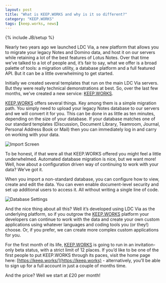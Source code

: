 ```yaml
---
layout: post
title: "What is KEEP.WORKS and why is it so different?"
category: "KEEP.WORKS"
tags: [keep.works, news]
---
```

{% include JB/setup %}

Nearly two years ago we launched LDC Via, a new platform that allows you to migrate your legacy Notes and Domino data, and host it on our servers while retaining a lot of the best features of Lotus Notes. Over that time we’ve talked to a lot of people and, it’s fair to say, what we offer is a broad palette of tools: a migration utility, a database platform and a full featured API. But it can be a little overwhelming to get started.

Initially we created several templates that run on the main LDC Via servers. But they were really technical demonstrations at best. So, over the last few months, we’ve created a new service: [KEEP.WORKS](https://keep.works/).

[KEEP.WORKS](https://keep.works/) offers several things. Key among them is a simple migration path. You simply need to upload your legacy Notes database to our servers and we will convert it for you. This can be done in as little as ten minutes, depending on the size of your database. If your database matches one of our standard templates (Discussion, Document Library, Teamroom, Journal, Personal Address Book or Mail) then you can immediately log in and carry on working with your data.

![Import Screen](https://keep.works/images/import.png "Import Screen")

To be honest, if that were all that KEEP.WORKS offered you might feel a little underwhelmed. Automated database migration is nice, but we want more! Well, how about a configuration driven way of continuing to work with your data? We’ve got it.

When you import a non-standard database, you can configure how to view, create and edit the data. You can even enable document-level security and set up additional users to access it. All without writing a single line of code.

![Database Settings](https://keep.works/images/databasesettings.png "Database Settings")

And the nice thing about all this? Well it’s developed using LDC Via as the underlying platform, so if you outgrow the [KEEP.WORKS](https://keep.works/) platform your developers can continue to work with the data and create your own custom applications using whatever languages and coding tools you (or they!) choose. Or, if you prefer, we can create more complex custom applications for you.

For the first month of its life, [KEEP.WORKS](https://keep.works/) is going to run in an invitation-only beta status, with a strict limit of 12 places. If you’d like to be one of the first people to put KEEP.WORKS through its paces, visit the home page here: [https://keep.works/](https://keep.works) - alternatively, you’ll be able to sign up for a full account in just a couple of months time. 

And the price? Well we start at £20 per month!
